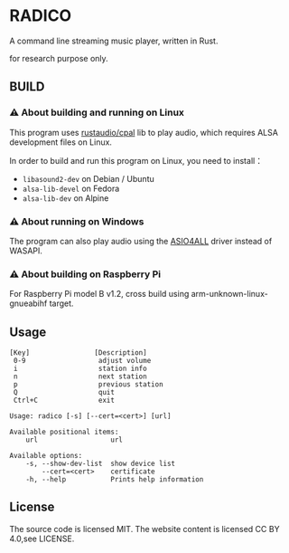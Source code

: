 # RADICO
A command line streaming music player, written in Rust.

for research purpose only.

## BUILD
### ⚠ About building and running on Linux

This program uses [rustaudio/cpal](https://github.com/rustaudio/cpal) lib to play audio, which requires ALSA development files on Linux.

In order to build and run this program on Linux, you need to install：

- `libasound2-dev` on Debian / Ubuntu
- `alsa-lib-devel` on Fedora
- `alsa-lib-dev` on Alpine

### ⚠ About running on Windows

The program can also play audio using the [ASIO4ALL](https://asio4all.org) driver instead of WASAPI.

### ⚠ About building on Raspberry Pi

For Raspberry Pi model B v1.2, cross build using arm-unknown-linux-gnueabihf target.


## Usage

```
[Key]                [Description]
 0-9                  adjust volume
 i                    station info
 n                    next station
 p                    previous station
 Q                    quit
 Ctrl+C               exit

Usage: radico [-s] [--cert=<cert>] [url]

Available positional items:
    url                  url

Available options:
    -s, --show-dev-list  show device list
        --cert=<cert>    certificate
    -h, --help           Prints help information
```
## License
The source code is licensed MIT. The website content is licensed CC BY 4.0,see LICENSE.
